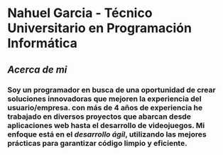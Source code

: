 # **Nahuel Garcia - Técnico Universitario en Programación Informática**

## _**Acerca de mi**_

### Soy un programador en busca de una oportunidad de crear soluciones innovadoras que mejoren la experiencia del usuario/empresa. con más de **4 años de experiencia** he trabajado en diversos proyectos que abarcan desde aplicaciones web hasta el desarrollo de videojuegos. Mi enfoque está en el _desarrollo ágil_, utilizando las mejores prácticas para garantizar código limpio y eficiente. 

